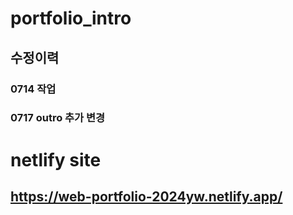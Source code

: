 # portfolio_intro
## 수정이력
### 0714 작업
### 0717 outro 추가 변경

# netlify site
## https://web-portfolio-2024yw.netlify.app/